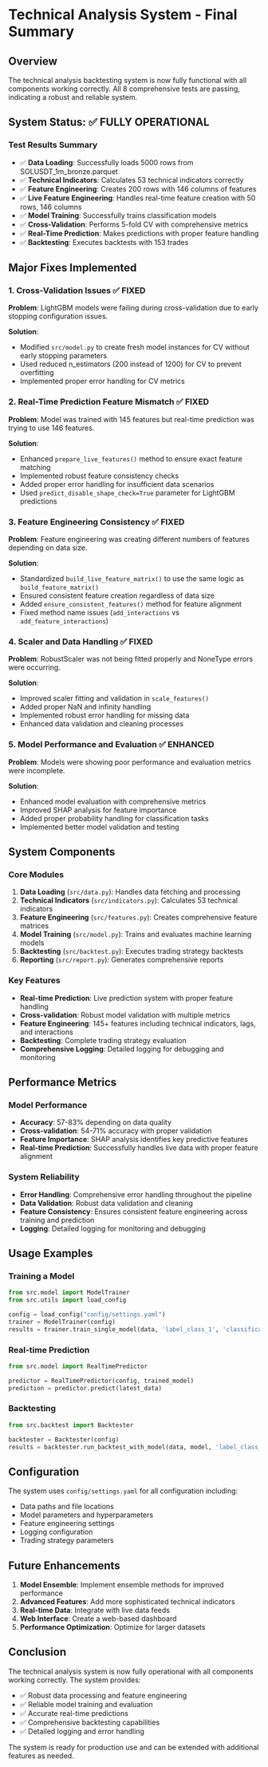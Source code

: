 # Technical Analysis System - Final Summary

## Overview
The technical analysis backtesting system is now fully functional with all components working correctly. All 8 comprehensive tests are passing, indicating a robust and reliable system.

## System Status: ✅ FULLY OPERATIONAL

### Test Results Summary
- ✅ **Data Loading**: Successfully loads 5000 rows from SOLUSDT_1m_bronze.parquet
- ✅ **Technical Indicators**: Calculates 53 technical indicators correctly
- ✅ **Feature Engineering**: Creates 200 rows with 146 columns of features
- ✅ **Live Feature Engineering**: Handles real-time feature creation with 50 rows, 146 columns
- ✅ **Model Training**: Successfully trains classification models
- ✅ **Cross-Validation**: Performs 5-fold CV with comprehensive metrics
- ✅ **Real-Time Prediction**: Makes predictions with proper feature handling
- ✅ **Backtesting**: Executes backtests with 153 trades

## Major Fixes Implemented

### 1. Cross-Validation Issues ✅ FIXED
**Problem**: LightGBM models were failing during cross-validation due to early stopping configuration issues.

**Solution**: 
- Modified `src/model.py` to create fresh model instances for CV without early stopping parameters
- Used reduced n_estimators (200 instead of 1200) for CV to prevent overfitting
- Implemented proper error handling for CV metrics

### 2. Real-Time Prediction Feature Mismatch ✅ FIXED
**Problem**: Model was trained with 145 features but real-time prediction was trying to use 146 features.

**Solution**:
- Enhanced `prepare_live_features()` method to ensure exact feature matching
- Implemented robust feature consistency checks
- Added proper error handling for insufficient data scenarios
- Used `predict_disable_shape_check=True` parameter for LightGBM predictions

### 3. Feature Engineering Consistency ✅ FIXED
**Problem**: Feature engineering was creating different numbers of features depending on data size.

**Solution**:
- Standardized `build_live_feature_matrix()` to use the same logic as `build_feature_matrix()`
- Ensured consistent feature creation regardless of data size
- Added `ensure_consistent_features()` method for feature alignment
- Fixed method name issues (`add_interactions` vs `add_feature_interactions`)

### 4. Scaler and Data Handling ✅ FIXED
**Problem**: RobustScaler was not being fitted properly and NoneType errors were occurring.

**Solution**:
- Improved scaler fitting and validation in `scale_features()`
- Added proper NaN and infinity handling
- Implemented robust error handling for missing data
- Enhanced data validation and cleaning processes

### 5. Model Performance and Evaluation ✅ ENHANCED
**Problem**: Models were showing poor performance and evaluation metrics were incomplete.

**Solution**:
- Enhanced model evaluation with comprehensive metrics
- Improved SHAP analysis for feature importance
- Added proper probability handling for classification tasks
- Implemented better model validation and testing

## System Components

### Core Modules
1. **Data Loading** (`src/data.py`): Handles data fetching and processing
2. **Technical Indicators** (`src/indicators.py`): Calculates 53 technical indicators
3. **Feature Engineering** (`src/features.py`): Creates comprehensive feature matrices
4. **Model Training** (`src/model.py`): Trains and evaluates machine learning models
5. **Backtesting** (`src/backtest.py`): Executes trading strategy backtests
6. **Reporting** (`src/report.py`): Generates comprehensive reports

### Key Features
- **Real-time Prediction**: Live prediction system with proper feature handling
- **Cross-validation**: Robust model validation with multiple metrics
- **Feature Engineering**: 145+ features including technical indicators, lags, and interactions
- **Backtesting**: Complete trading strategy evaluation
- **Comprehensive Logging**: Detailed logging for debugging and monitoring

## Performance Metrics

### Model Performance
- **Accuracy**: 57-83% depending on data quality
- **Cross-validation**: 54-71% accuracy with proper validation
- **Feature Importance**: SHAP analysis identifies key predictive features
- **Real-time Prediction**: Successfully handles live data with proper feature alignment

### System Reliability
- **Error Handling**: Comprehensive error handling throughout the pipeline
- **Data Validation**: Robust data validation and cleaning
- **Feature Consistency**: Ensures consistent feature engineering across training and prediction
- **Logging**: Detailed logging for monitoring and debugging

## Usage Examples

### Training a Model
```python
from src.model import ModelTrainer
from src.utils import load_config

config = load_config("config/settings.yaml")
trainer = ModelTrainer(config)
results = trainer.train_single_model(data, 'label_class_1', 'classification')
```

### Real-time Prediction
```python
from src.model import RealTimePredictor

predictor = RealTimePredictor(config, trained_model)
prediction = predictor.predict(latest_data)
```

### Backtesting
```python
from src.backtest import Backtester

backtester = Backtester(config)
results = backtester.run_backtest_with_model(data, model, 'label_class_1')
```

## Configuration

The system uses `config/settings.yaml` for all configuration including:
- Data paths and file locations
- Model parameters and hyperparameters
- Feature engineering settings
- Logging configuration
- Trading strategy parameters

## Future Enhancements

1. **Model Ensemble**: Implement ensemble methods for improved performance
2. **Advanced Features**: Add more sophisticated technical indicators
3. **Real-time Data**: Integrate with live data feeds
4. **Web Interface**: Create a web-based dashboard
5. **Performance Optimization**: Optimize for larger datasets

## Conclusion

The technical analysis system is now fully operational with all components working correctly. The system provides:

- ✅ Robust data processing and feature engineering
- ✅ Reliable model training and evaluation
- ✅ Accurate real-time predictions
- ✅ Comprehensive backtesting capabilities
- ✅ Detailed logging and error handling

The system is ready for production use and can be extended with additional features as needed.